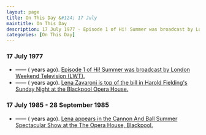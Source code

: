 ```yaml
---
layout: page
title: On This Day &#124; 17 July
maintitle: On This Day
description: 17 July 1977 - Episode 1 of Hi! Summer was broadcast by London Weekend Television (LWT) also on this day Lena Zavaroni is top of the bill in Harold Fielding's Sunday Night at the Blackpool Opera House. 
categories: [On This Day]
---
```


### 17 July 1977
* —— (<span id="age1"></span> years ago). [Episode 1 of Hi! Summer was broadcast by London Weekend Television (LWT).](/london%20weekend%20television/hi!%20summer/1977/07/17/hi-summer.html)
* —— (<span id="age2"></span> years ago). [Lena Zavaroni is top of the bill in Harold Fielding's Sunday Night at the Blackpool Opera House.](/theatre/harold%20fielding/blackpool%20opera%20house/1977/07/17/harold-fieldings-sunday-night-at-the-blackpool-opera-house.html)

### 17 July 1985 - 28 September 1985
* —— (<span id="age3"></span> years ago). [Lena appears in the Cannon And Ball Summer Spectacular Show at the The Opera House, Blackpool.](/theatre/blackpool%20opera%20house/1985/07/17/cannon-and-ball-summer-spectacular.html)

<!-- Script for calculating number of years ago -->
<script>
var dob = '19770717';
var year = Number(dob.substr(0, 4));
var month = Number(dob.substr(4, 2)) - 1;
var day = Number(dob.substr(6, 2));
var today = new Date();
var age1 = today.getFullYear() - year;
if (today.getMonth() < month || (today.getMonth() == month && today.getDate() < day)) {
age1--;
}
document.getElementById("age1").innerHTML=age1;

var dob = '19770717';
var year = Number(dob.substr(0, 4));
var month = Number(dob.substr(4, 2)) - 1;
var day = Number(dob.substr(6, 2));
var today = new Date();
var age2 = today.getFullYear() - year;
if (today.getMonth() < month || (today.getMonth() == month && today.getDate() < day)) {
age2--;
}
document.getElementById("age2").innerHTML=age2;

var dob = '19850717';
var year = Number(dob.substr(0, 4));
var month = Number(dob.substr(4, 2)) - 1;
var day = Number(dob.substr(6, 2));
var today = new Date();
var age3 = today.getFullYear() - year;
if (today.getMonth() < month || (today.getMonth() == month && today.getDate() < day)) {
age3--;
}
document.getElementById("age3").innerHTML=age3;
</script>

